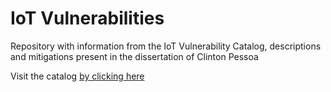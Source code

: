 # IoT Vulnerabilities
Repository with information from the IoT Vulnerability Catalog, descriptions and mitigations present in the dissertation of Clinton Pessoa

Visit the catalog [by clicking here](https://github.com/Clintonhud/Vulnerabilities/wiki)
